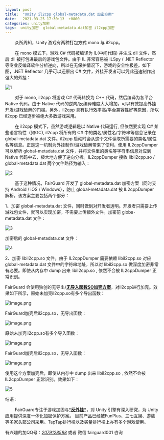```yaml
---
layout: post
title:  "Unity il2cpp global-metadata.dat 加密方案"
date:   2021-03-25 17:30:13  +0800
categories: unity加密
tags:  unity加密  global-metadata.dat加密 il2cpp加密
---
```


&nbsp;&nbsp;&nbsp;&nbsp;&nbsp;&nbsp;&nbsp;&nbsp;众所周知，Unity 游戏有两种打包方式 mono 与 il2cpp。<!-- more -->

&nbsp;&nbsp;&nbsp;&nbsp;&nbsp;&nbsp;&nbsp;&nbsp;在 mono 模式下，游戏 C# 代码被编译为 IL(中间代码) 并生成 dll 文件，然后 dll 被打包进最后的游戏包文件。由于 IL 非常容易被 ILSpy / .NET Reflector 等专业反编译软件分析逆向，所以在无保护情况下，游戏的安全性极差。如下图，.NET Reflector 几乎可以还原出 C# 文件，外挂开发者可以凭此迅速制作出强大的外挂：

![1](/assets/res/202103/325/1.png)

&nbsp;&nbsp;&nbsp;&nbsp;&nbsp;&nbsp;&nbsp;&nbsp;对于 mono, il2cpp 将游戏 C# 代码转换为 C++ 代码，然后编译为各平台 Native 代码。由于 Native 代码的逆向/反编译难度大大增加，可以有效提高外挂开发/游戏破解的门槛。另外，il2cpp 具有执行效率高/平台兼容性好等原因，所以 il2cpp 已经逐步被绝大多数游戏采用。
    
&nbsp;&nbsp;&nbsp;&nbsp;&nbsp;&nbsp;&nbsp;&nbsp;在 il2cpp 模式下，虽然游戏逻辑是以 Native 代码运行, 但依然要实现 C# 某些语言特性（如GC), il2cpp 将所有的 C# 中的类名/属性名/字符串等信息记录在 global-metadata.dat 文件。il2cpp 启动时会从这个文件读取所需要的类名/属性名等信息。正是这一机制为外挂制作/游戏破解带来了便利，使用 IL2cppDumper 可以解析 global-metadata.dat 文件，并将文件里的类名等字符串信息对应到 Native 代码中去，极大地方便了逆向分析。IL2cppDumper 接收 libil2cpp.so / global-metadata.dat 两个文件路径为输入：

![2](/assets/res/202103/325/2.png)

&nbsp;&nbsp;&nbsp;&nbsp;&nbsp;&nbsp;&nbsp;&nbsp;基于这种情况，FairGuard 开发了 global-metadata.dat 加密方案（同时支持 Android / iOS / Windows），防止 global-metadata.dat 被 IL2cppDumper 解析。该方案主要包括两个部分：

1、加密 global-metadata.dat 文件，同时做到对开发者透明。开发者只需要上传游戏包文件，就可以实现加密，不需要上传额外文件。加密前 globa-metadata.dat 文件：

![3](/assets/res/202103/325/3.jpg)

加密后的 global-metadata.dat 文件：

![4](/assets/res/202103/325/4.jpg)

2、加密 libil2cpp.so 文件。由于 IL2cppDumper 需要依赖 libil2cpp.so 对应 global-metadata.dat 文件中的字符串地址，所以对 libil2cpp.so 做深度加密非常有必要。即使从内存中 dump 出来 libil2cpp.so , 依然不会被 IL2cppDumper 正常识别。

FairGuard 会使用独创的无导出/[**无导入函数SO加壳方案**](https://www.fair-guard.com/index/news-view.html?id=373)，对il2cpp进行加壳。效果如下所示，原始未加壳il2cpp.so有多个导出函数：

   ![image.png](/assets/res/202103/导出函数.png)

   FairGuard加壳后il2cpp.so，无导出函数：

   ![image.png](/assets/res/202103/无导入无导出函数效果图.png)

   原始未加壳il2cpp.so有多个导入函数：

   ![image.png](/assets/res/202103/导入函数.png)

   FairGuard加壳后il2cpp.so，无导入函数：

   ![image.png](/assets/res/202103/无导入无导出函数效果图.png)

使用这个方案加壳后，即使从内存中 dump 出来 libil2cpp.so , 依然不会被 IL2cppDumper 正常识别。效果如下：

![5](/assets/res/202103/325/5.png)



结语：

&nbsp;&nbsp;&nbsp;&nbsp;&nbsp;&nbsp;&nbsp;&nbsp;FairGuard专注于游戏加固与[***反外挂\***](https://www.fair-guard.com/index/pro.html?id=361)，对 Unity 引擎有深入研究，为 Unity 应用提供深度一体化加密保护方案。 目前产品已经被FunPlus、三七互娱、游族等多家头部公司采用。TapTap排行榜以及买量排行榜上亦有多个游戏使用。

有兴趣的加QQ号：*[2079128588](http://wpa.qq.com/msgrd?v=3&uin=2079128588&site=qq&menu=yes)* 或者 微信 fairguard001 咨询
